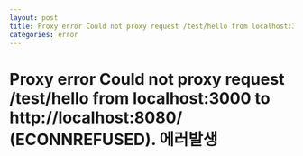 ```yaml
---
layout: post
title: Proxy error Could not proxy request /test/hello from localhost:3000 to http://localhost:8080/ (ECONNREFUSED).
categories: error
---
```


# Proxy error Could not proxy request /test/hello from localhost:3000 to http://localhost:8080/ (ECONNREFUSED). 에러발생
